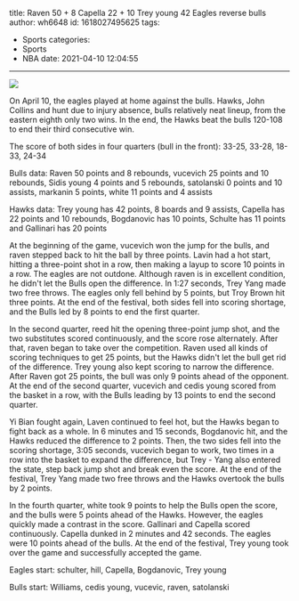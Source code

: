 title: Raven 50 + 8 Capella 22 + 10 Trey young 42 Eagles reverse bulls
author: wh6648
id: 1618027495625
tags: 
- Sports
categories: 
- Sports
- NBA
date: 2021-04-10 12:04:55
---
![](https://p7.itc.cn/images01/20210410/81afc4282f214fc38123c509da3ae8dc.jpeg)


On April 10, the eagles played at home against the bulls. Hawks, John Collins and hunt due to injury absence, bulls relatively neat lineup, from the eastern eighth only two wins. In the end, the Hawks beat the bulls 120-108 to end their third consecutive win.

The score of both sides in four quarters (bull in the front): 33-25, 33-28, 18-33, 24-34

Bulls data: Raven 50 points and 8 rebounds, vucevich 25 points and 10 rebounds, Sidis young 4 points and 5 rebounds, satolanski 0 points and 10 assists, markanin 5 points, white 11 points and 4 assists

Hawks data: Trey young has 42 points, 8 boards and 9 assists, Capella has 22 points and 10 rebounds, Bogdanovic has 10 points, Schulte has 11 points and Gallinari has 20 points

At the beginning of the game, vucevich won the jump for the bulls, and raven stepped back to hit the ball by three points. Lavin had a hot start, hitting a three-point shot in a row, then making a layup to score 10 points in a row. The eagles are not outdone. Although raven is in excellent condition, he didn't let the Bulls open the difference. In 1:27 seconds, Trey Yang made two free throws. The eagles only fell behind by 5 points, but Troy Brown hit three points. At the end of the festival, both sides fell into scoring shortage, and the Bulls led by 8 points to end the first quarter.

In the second quarter, reed hit the opening three-point jump shot, and the two substitutes scored continuously, and the score rose alternately. After that, raven began to take over the competition. Raven used all kinds of scoring techniques to get 25 points, but the Hawks didn't let the bull get rid of the difference. Trey young also kept scoring to narrow the difference. After Raven got 25 points, the bull was only 9 points ahead of the opponent. At the end of the second quarter, vucevich and cedis young scored from the basket in a row, with the Bulls leading by 13 points to end the second quarter.

Yi Bian fought again, Laven continued to feel hot, but the Hawks began to fight back as a whole. In 6 minutes and 15 seconds, Bogdanovic hit, and the Hawks reduced the difference to 2 points. Then, the two sides fell into the scoring shortage, 3:05 seconds, vucevich began to work, two times in a row into the basket to expand the difference, but Trey - Yang also entered the state, step back jump shot and break even the score. At the end of the festival, Trey Yang made two free throws and the Hawks overtook the bulls by 2 points.

In the fourth quarter, white took 9 points to help the Bulls open the score, and the bulls were 5 points ahead of the Hawks. However, the eagles quickly made a contrast in the score. Gallinari and Capella scored continuously. Capella dunked in 2 minutes and 42 seconds. The eagles were 10 points ahead of the bulls. At the end of the festival, Trey young took over the game and successfully accepted the game.

Eagles start: schulter, hill, Capella, Bogdanovic, Trey young

Bulls start: Williams, cedis young, vucevic, raven, satolanski


